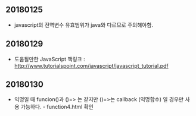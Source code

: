 ## 20180125
+ javascript의 전역변수 유효범위가 java와 다르므로 주의해야함.

## 20180129
+ 도움될만한 JavaScript 책링크 : http://www.tutorialspoint.com/javascript/javascript_tutorial.pdf

## 20180130
+ 익명일 때 funcion()과 ()=> 는 같지만 ()=>는 callback (익명함수) 일 경우만 사용 가능하다. - function4.html 확인
